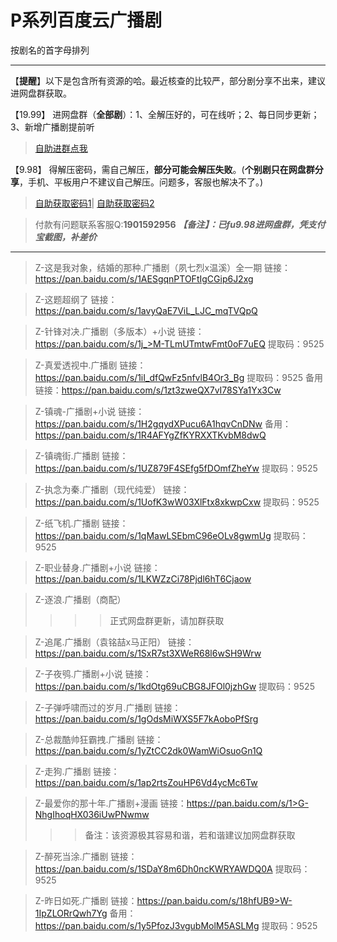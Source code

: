 <h1>P系列百度云广播剧</h1>
按剧名的首字母排列

-----

【**提醒**】以下是包含所有资源的哈。最近核查的比较严，部分剧分享不出来，建议进网盘群获取。


【19.99】 进网盘群（**全部剧**）：1、全解压好的，可在线听；2、每日同步更新；3、新增广播剧提前听
>[自助进群点我](http://pay.tupianmima.com/ma.html)

【9.98】 得解压密码，需自己解压，**部分可能会解压失败**。(**个别剧只在网盘群分享**，手机、平板用户不建议自己解压。问题多，客服也解决不了。)

>[自助获取密码1](http://pay.tupianmima.com/p.php?8tp=t4.14178a37b998.pg1)|
[自助获取密码2](http://pay.tupianmima.com/p.php?8tp=s1.13473a116b998.pg1)

>付款有问题联系客服Q:**1901592956**
***【备注】：已fu9.98进网盘群，凭支付宝截图，补差价***

------

>Z-这是我对象，结婚的那种.广播剧（夙七烈x温溪）全一期
链接：https://pan.baidu.com/s/1AESgqnPTOFtIgCGip6J2xg
 
>Z-这题超纲了
链接：https://pan.baidu.com/s/1avyQaE7ViL_LJC_mqTVQpQ
 
>Z-针锋对决.广播剧（多版本）+小说
链接：https://pan.baidu.com/s/1j_>M-TLmUTmtwFmt0oF7uEQ
提取码：9525 
 
 
>Z-真爱透视中.广播剧
链接：https://pan.baidu.com/s/1iI_dfQwFz5nfvlB4Or3_Bg
提取码：9525
备用链接：https://pan.baidu.com/s/1zt3zweQX7vI78SYa1Yx3Cw
 
>Z-镇魂-广播剧+小说
链接：https://pan.baidu.com/s/1H2gqydXPucu6A1hqvCnDNw
备用：https://pan.baidu.com/s/1R4AFYgZfKYRXXTKvbM8dwQ
 
>Z-镇魂街.广播剧
链接：https://pan.baidu.com/s/1UZ879F4SEfg5fDOmfZheYw
提取码：9525 
 
>Z-执念为秦.广播剧（现代纯爱）
链接：https://pan.baidu.com/s/1UofK3wW03XlFtx8xkwpCxw
提取码：9525 
 
>Z-纸飞机.广播剧
链接：https://pan.baidu.com/s/1qMawLSEbmC96eOLv8gwmUg
提取码：9525 
 
>Z-职业替身.广播剧+小说
链接：https://pan.baidu.com/s/1LKWZzCi78Pjdl6hT6Cjaow
 
>Z-逐浪.广播剧（商配）
>>>>正式网盘群更新，请加群获取
 
>Z-追尾.广播剧（袁铭喆x马正阳）
链接：https://pan.baidu.com/s/1SxR7st3XWeR68l6wSH9Wrw
 
>Z-子夜鸮.广播剧+小说
链接：https://pan.baidu.com/s/1kdOtg69uCBG8JFOl0jzhGw
提取码：9525 
 
>Z-子弹呼啸而过的岁月.广播剧
链接：https://pan.baidu.com/s/1gOdsMiWXS5F7kAoboPfSrg
 
>Z-总裁酷帅狂霸拽.广播剧
链接：https://pan.baidu.com/s/1yZtCC2dk0WamWiOsuoGn1Q
 
>Z-走狗.广播剧
链接：https://pan.baidu.com/s/1ap2rtsZouHP6Vd4ycMc6Tw
 
>Z-最爱你的那十年.广播剧+漫画
链接：https://pan.baidu.com/s/1>G-NhgIhoqHX036iUwPNwmw
>>>备注：该资源极其容易和谐，若和谐建议加网盘群获取
 
>Z-醉死当涂.广播剧
链接：https://pan.baidu.com/s/1SDaY8m6Dh0ncKWRYAWDQ0A
提取码：9525 
 
>Z-昨日如死.广播剧
链接：https://pan.baidu.com/s/18hfUB9>W-1IpZLORrQwh7Yg
备用：https://pan.baidu.com/s/1y5PfozJ3vgubMolM5ASLMg
提取码：9525



